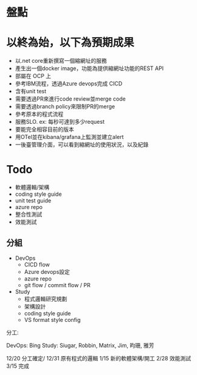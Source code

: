# 盤點

# 以終為始，以下為預期成果

- 以.net core重新撰寫一個縮網址的服務
- 產生出一個docker image，功能為提供縮網址功能的REST API
- 部屬在 OCP 上
- 參考IBM流程，透過Azure devops完成 CICD
- 含有unit test
- 需要透過PR來進行code review並merge code
- 需要透過branch policy來限制PR的merge
- 參考原本的程式流程
- 服務SLO. ex: 每秒可達到多少request
- 要能完全相容目前的版本
- 用OTel並在kibana/grafana上監測並建立alert
- 一後臺管理介面，可以看到縮網址的使用狀況，以及紀錄

# Todo

- 軟體邏輯/架構
- coding style guide
- unit test guide
- azure repo
- 整合性測試
- 效能測試

## 分組

- DevOps 
  - CICD flow
  - Azure devops設定
  - azure repo
  - git flow / commit flow / PR
- Study 
  - 程式邏輯研究規劃　
  - 架構設計
  - coding style guide
  - VS format style config

分工:

DevOps: Bing
Study: Siugar, Robbin, Matrix, Jim, 昀珊, 雅芳

12/20 分工確定/
12/31 原有程式的邏輯
1/15 新的軟體架構/開工
2/28 效能測試
3/15 完成